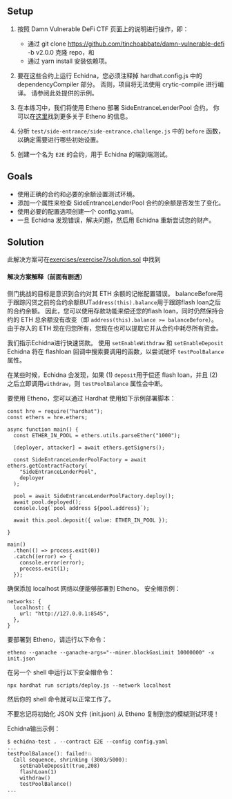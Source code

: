 ## Setup
1. 按照 Damn Vulnerable DeFi CTF 页面上的说明进行操作，即：
   - 通过 git clone https://github.com/tinchoabbate/damn-vulnerable-defi -b v2.0.0 克隆 repo，和
   - 通过 yarn install 安装依赖项。

2. 要在这些合约上运行 Echidna，您必须注释掉 hardhat.config.js 中的dependencyCompiler 部分。 否则，项目将无法使用 crytic-compile 进行编译。 请参阅此处提供的示例。
3. 在本练习中，我们将使用 Etheno 部署 SideEntranceLenderPool 合约。 你可以在[这里](https://github.com/crytic/building-secure-contracts/blob/master/program-analysis/echidna/end-to-end-testing.md)找到更多关于 Etheno 的信息。
4. 分析 `test/side-entrance/side-entrance.challenge.js` 中的 `before` 函数，以确定需要进行哪些初始设置。
5. 创建一个名为 `E2E` 的合约，用于 Echidna 的端到端测试。

## Goals
- 使用正确的合约和必要的余额设置测试环境。
- 添加一个属性来检查 SideEntranceLenderPool 合约的余额是否发生了变化。
- 使用必要的配置选项创建一个 config.yaml。
- 一旦 Echidna 发现错误，解决问题，然后用 Echidna 重新尝试您的财产。

## Solution
此解决方案可在[exercises/exercise7/solution.sol](https://github.com/crytic/building-secure-contracts/blob/master/program-analysis/echidna/exercises/exercise7/solution.sol) 中找到

#### 解决方案解释（前面有剧透）
侧门挑战的目标是意识到合约对其 ETH 余额的记帐配置错误。 balanceBefore用于跟踪闪贷之前的合约余额BUT`address(this).balance`用于跟踪flash loan之后的合约余额。 因此，您可以使用存款功能来偿还您的flash loan，同时仍然保持合约的 ETH 总余额没有改变（即 `address(this).balance >= balanceBefore`）。 由于存入的 ETH 现在归您所有，您现在也可以提取它并从合约中耗尽所有资金。

我们指示Echidna进行快速贷款。 使用 `setEnableWithdraw` 和 `setEnableDeposit` Echidna 将在 flashloan 回调中搜索要调用的函数，以尝试破坏 `testPoolBalance` 属性。

在某些时候，Echidna 会发现，如果 (1) `deposit`用于偿还 flash loan，并且 (2) 之后立即调用`withdraw`，则 `testPoolBalance` 属性会中断。

要使用 Etheno，您可以通过 Hardhat 使用如下示例部署脚本：
```
const hre = require("hardhat");
const ethers = hre.ethers;

async function main() {
  const ETHER_IN_POOL = ethers.utils.parseEther("1000");

  [deployer, attacker] = await ethers.getSigners();

  const SideEntranceLenderPoolFactory = await ethers.getContractFactory(
    "SideEntranceLenderPool",
    deployer
  );

  pool = await SideEntranceLenderPoolFactory.deploy();
  await pool.deployed();
  console.log(`pool address ${pool.address}`);

  await this.pool.deposit({ value: ETHER_IN_POOL });

}

main()
  .then(() => process.exit(0))
  .catch((error) => {
    console.error(error);
    process.exit(1);
  });
```

确保添加 localhost 网络以便能够部署到 Etheno。 安全帽示例：
```
networks: {
  localhost: {
    url: "http://127.0.0.1:8545",
  },
}
```

要部署到 Etheno，请运行以下命令：
```
etheno --ganache --ganache-args="--miner.blockGasLimit 10000000" -x init.json
```
在另一个 shell 中运行以下安全帽命令：
```
npx hardhat run scripts/deploy.js --network localhost
```
然后你的 shell 命令就可以正常工作了。

不要忘记将初始化 JSON 文件 (init.json) 从 Etheno 复制到您的模糊测试环境！

Echidna输出示例：
```
$ echidna-test . --contract E2E --config config.yaml
...
testPoolBalance(): failed!💥
  Call sequence, shrinking (3003/5000):
    setEnableDeposit(true,208)
    flashLoan(1)
    withdraw()
    testPoolBalance()
...
```